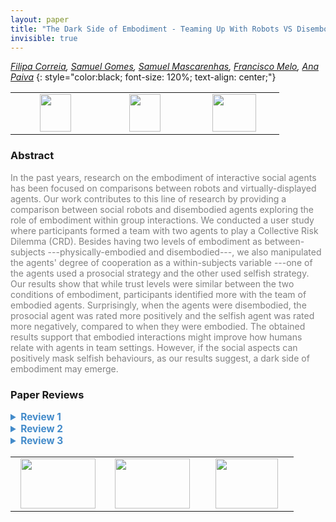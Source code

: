 ```yaml
---
layout: paper
title: "The Dark Side of Embodiment - Teaming Up With Robots VS Disembodied Agents"
invisible: true
---
```

*[Filipa Correia](https://pipzcorreiaz.github.io), [Samuel Gomes](https://github.com/SamGomes), [Samuel Mascarenhas](https://gaips.inesc-id.pt/component/gaips/people/displayPerson/8/12), [Francisco Melo](https://gaips.inesc-id.pt/~fmelo), [Ana Paiva](https://ana-paiva.com)*
{: style="color:black; font-size: 120%; text-align: center;"}

<table width="30%"> <tr>
<td style="width: 20%; text-align: center;"><a href="http://www.roboticsproceedings.org/rss16/p010.pdf"><img src="{{ site.baseurl }}/images/paper_link.png"
width = "50"  height = "60"/> </a> </td>

<td style="width: 20%; text-align: center;"><a href="https://github.com/SamGomes/for-the-record"><img src="{{ site.baseurl }}/images/software_link.png"
width = "50"  height = "60"/> </a> </td>

<td style="width: 20%; text-align: center;"><a href="nan"><img src="{{ site.baseurl }}/images/pheedloop_link.png"
width = "70"  height = "60"/> </a> </td>

</tr></table>

### Abstract
<html><p style="color:gray; font-size: 100%; text-align: justified;">
In the past years, research on the embodiment of interactive social agents has been focused on comparisons between robots and virtually-displayed agents. Our work contributes to this line of research by providing a comparison between social robots and disembodied agents exploring the role of embodiment within group interactions. We conducted a user study where participants formed a team with two agents to play a Collective Risk Dilemma (CRD). Besides having two levels of embodiment as between-subjects ---physically-embodied and disembodied---, we also manipulated the agents' degree of cooperation as a within-subjects variable ---one of the agents used a prosocial strategy and the other used selfish strategy. Our results show that while trust levels were similar between the two conditions of embodiment, participants identified more with the team of embodied agents. Surprisingly, when the agents were disembodied, the prosocial agent was rated more positively and the selfish agent was rated more negatively, compared to when they were embodied. The obtained results support that embodied interactions might improve how humans relate with agents in team settings. However, if the social aspects can positively mask selfish behaviours, as our results suggest, a dark side of embodiment may emerge.
</p></html>

### Paper Reviews
<details><summary style="font-size:110%; color:#438BCA; cursor: pointer;"><b> Review 1</b></summary>
<p style="color:gray; font-size: 100%; text-align: justified; white-space: pre-line">
There is a lot that I liked about this paper. I commend the authors on designing and running a complex experimental protocol that evaluated autonomous robots and agents in a team game setting. The paper is well written and clearly laid out, describing the hypotheses and findings extensively and providing a good discussion of the findings. Furthermore I liked the honest and thoughtful discussion of the negative results found in this study. 

Overall, this research aims at a very interesting question related to agent embodiment in team settings. 

I wish that the authors would have more clearly developed theories and predictions for clearly identified and motivated issues surrounding these topics. Herein lies my main critique of the current paper. 

The authors spend almost three pages setting up topics such as embodiment and team dynamics, but do not converge on a clear theory that their experiment is trying to test. What is the relationship between the studied constructs? What effects would you predict? And importantly, why does it matter to future HRI? In other words, what is the main research question that the authors have? 
 
Instead the lengthy introduction and related work moves straight into a list of hypotheses, which seem overreaching (in the sense that there are too many of them) and unfocused. My sense is that this experiment actually gets at some really interesting relationships between trust, group success, and embodiment, but the authors never clearly state these questions. A more focused description of the research question would make this work much stronger. 

As a result of this lack of focus, the authors combine a lot of different manipulations and measured dependent variable, which also contributed to the lack of focus in this work. Clear experimental manipulations targeting one or two sharp research questions would be preferred. 

For example, I was left confused about the hypothesis that the perception of the pro-social agent will be more positive in the embodied condition. Do authors thing that it will be less positive in the disembodied condition? A "compared to" phrase might have disambiguated this.  

An additional issue with the paper is that the authors do not explain the mechanism of the game. This is a crucial part to understanding the experiment and the ability to judge it and possibly replicate it in the future. 

The sample diversity is commendable, in comparison to many HRI studies. However, I found the significant differences between the two main conditions (embodiment) to be too large. The confounds are striking, as can be seen - for example - in the large drop-out rate for the online participants. Why not have people in the lab experiment the disembodied condition? 

I would also have liked to know how the agents' behavior was monitored in the online condition (and, in fact, in the lab condition as well). 

As a smaller point, the Abstract can be much shortened and focus on the findings. 

In summary, this research gets at some very interesting questions, but the research questions are not well set up, resulting in a large number of confounding manipulations and somewhat unfocused dependent variables. The authors make many good choices, but the lack of theory and clear research questions, along with a lack of detail about the actual procedure, are strong drawbacks of the currently submitted work.  

</p> </details>

<details><summary style="font-size:110%; color:#438BCA; cursor: pointer;"><b> Review 2</b></summary>
<p style="color:gray; font-size: 100%; text-align: justified; white-space: pre-line">
This paper is overall very well written and makes a relevant contribution to the HRI community by discussing the implication of embodiment in human-agent teams in a mixed-motive context. While I am overall in favor of accepting the paper, I have some comments, mostly related to the readability and organization of arguments in the paper and the presentation of the results.

I. Introduction
The introduction could be a bit more concise in motivating the main contributions of the paper, which are (a) the comparison of an unembodied unimodal agent and an embodied multimodal agent and (b) the interaction with two agents in a mixed-motive task. Right now, the introduction is too detailed in motivating both contributions. This overlaps partially with section II and III, but it also makes the introduction harder to follow because one loses focus.
I feel the information that is conveyed in Fig. 1 is rather confusing and could be more understandable conveyed inside the text. If a picture were to be added for this, I would merge it with Fig. 2 to make it more apparent what is considered the environment and what modalities of interaction exist. 

II. Embodiment
This section in turn would benefit from adding some of the details that were given in the introduction to make it more understandable. Specifically, the first part of the argument is hard to follow because the ‘social embodiment’ is the only one of the six embodiments that is explicitly mentioned, but it is difficult to grasp this concept without mentioning and then properly discussing the differences to the other embodiment definitions. 
I also believe this section would become clearer if it is discussed with the specific embodiments that are chosen for conducting the experiments later in this paper. Especially the importance of discussing structural coupling only becomes evident when reading the paper for a second time, because then the reader knows that both robots can interact with the game interface which is part of the environment in this scenario. Here, it would also be of great help to have Fig. 2 as a reference.

IV. A Task / B Independent Variables
I think it would be helpful to explicitly name the mixed-motive that was mentioned in the introduction here again. Specifically, what are the mixed objectives of each player in the game? Is there one individual that wins the game? If so, is the manipulation of the winner related to the team winning or losing or the human player winning in comparison to the robots as well? Did participants have an incentive to win the game?

IV. D Dependent Measures
How were the two different agents differentiated in the post-game questionnaire? Were they given names or other identifiers? Were all participants asked to rate the cooperative or the defective agent first, so could there potentially be an ordering effect, or was that randomized?

IV. F Sample
Bartneck et al. [0] found a difference between lab-based experiments and experiments conducted online. Even though they argue that practical implications are small, they name the broader range of demographics to be found on AMT  as one potential influence factor on their results. This goes much beyond the distribution of age and gender and is more related to the interest in the subject, level of education or academic background. Since the sample for the lab-based study in this paper was recruited “at the facilities of an energy company”, it is likely that the population for the lab-based study was more homogeneous than the AMT sample. This should be further discussed in the paper. 
[0] Bartneck, Christoph, et al. "Comparing the similarity of responses received from studies in Amazon’s Mechanical Turk to studies conducted online and with direct recruitment." PloS one 10.4 (2015). 

V. Results
Figure 3 is misleading because it communicates that all of the diagrams are using the same scale for the y-axis, when it is in fact different scales for all of them. The specific scale needs to be added to each axis, so this becomes evident. It is also very difficult to read the individual captions because there is no gap between (a), (b) and (c). 
For Figure 4, I would advice to use percent instead of number of participants, because with the uneven number of participants per condition it now looks like more people picked the pro-social one in the embodied condition (because the bar is higher), when if the opposite is true. 

VI. Discussion
I was wondering if another explanation for the results could be that the two robots looked exactly the same and were thus also expected to behave the same, while people might have had less expectations towards the two unembodied agents because they didn’t communicate similarity due to their appearance? This might be an interesting consideration for a future study as well.
Another consideration that came to my mind was the ethical implication coming from a robot being easily able to disguise its selfish behavior just by having an embodiment. This could potentially be misused by designers in the future to cover potentially harmful behavior from a robot. 
I would suggest adding the considerations for human-robot teams (that is currently in the conclusions) to the discussion section, because this would make the flow of the argument more readable to me.  
</p> </details>

<details><summary style="font-size:110%; color:#438BCA; cursor: pointer;"><b> Review 3</b></summary>
<p style="color:gray; font-size: 100%; text-align: justified; white-space: pre-line">
The paper is mostly well written in terms of language but lacks a lot of methodological clarifications. It appropriately motivates the need for further research in comparisons of embodiment in human-robot interactions. The related work is comprehensive and works are reported adequately. The discussion raised on the definition of embodiment is interesting and well researched, but would be curious to extend the discussion also among the anthropomorphic elements of voice.

I think a comparison in a mixed-design experiment where embodiment is manipulated within subjects and agent degree of cooperation manipulated between subjects would be also interesting. It would not allow the use of in-lab and crowdsourcing platforms, but would further highlight embodiment effects.

I am also curious on the choice of text output for communication with the disembodied agent. Would subjects’ behaviour shift when they have to focus on the text? Why not choosing a disembodied agent that can communicate only with voice?

I did not see anywhere reporting the scale of the questionnaires (only in figures). Also, the measures deserve a bit more description than citing the papers to inform the reader what is going to be compared across conditions.

The experimental setup involves a collaborative game framing a collective risk dilemma. There is something I was not able to understand well on the paper: if the choice through digital dice is predetermined, how can players decide to be either pro-social or selfish?

Furthermore, more information on the verbal and non-verbal behaviour of the robots is needed, for graduate students that wish to replicate or extend this study, and to control on what robot behaviour affects the reported results.

How do subjects in the disembodied condition know who of the two agents is speaking, and is it clear that there are two agents, especially when this condition is evaluated online? How did authors control for this?

The within-subjects variable description is also a bit confusing. Are both agents either pro-social or selfish or only one at the time? If one at the time, what is the other agent’s behaviour?

If I understand correctly the design of the experiment, authors should run Two-way repeated-measures ANOVAs indicating the existence of two between subject factors and one within. Is that correct? For instance, in subsection A of the results, the within factor is not mentioned. This should be made clear.

Minor: a few grammatical mistakes, and a few cases of a mix of British and US English are used throughout the paper. I would suggest the authors have another look before the next paper version.

Overall, the paper presents an interesting problem and has potential, as long as clarifications in method are met. It appears to be theoretically sound and relevant to the conference.
</p> </details>

<table width="100%"><tr><td style="width: 30%; text-align: center;"><a href="{{ site.baseurl }}/program/papers/9"> <img src="{{ site.baseurl }}/images/previous_icon.png" width = "120"  height = "80"/> </a> </td>

<td style="width: 30%; text-align: center;"><a href="{{ site.baseurl }}/program/papers"> <img src="{{ site.baseurl }}/images/overview_icon.png" width = "120"  height = "80"/> </a> </td> 

<td style="width: 30%; text-align: center;"><a href="{{ site.baseurl }}/program/papers/11"> <img src="{{ site.baseurl }}/images/next_icon.png" width = "100"  height = "80"/> </a> </td> 

</tr></table>

